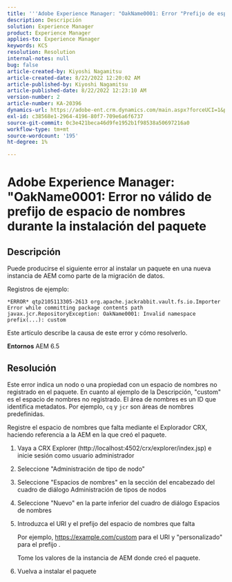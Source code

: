```yaml
---
title: '''Adobe Experience Manager: "OakName0001: Error "Prefijo de espacio de nombres" no válido durante la instalación del paquete"'
description: Descripción
solution: Experience Manager
product: Experience Manager
applies-to: Experience Manager
keywords: KCS
resolution: Resolution
internal-notes: null
bug: false
article-created-by: Kiyoshi Nagamitsu
article-created-date: 8/22/2022 12:20:02 AM
article-published-by: Kiyoshi Nagamitsu
article-published-date: 8/22/2022 12:23:10 AM
version-number: 2
article-number: KA-20396
dynamics-url: https://adobe-ent.crm.dynamics.com/main.aspx?forceUCI=1&pagetype=entityrecord&etn=knowledgearticle&id=3431d625-b021-ed11-b83e-002248086696
exl-id: c38568e1-2964-4196-80f7-709e6a6f6737
source-git-commit: 0c3e421beca46d9fe1952b1f98538a50697216a0
workflow-type: tm+mt
source-wordcount: '195'
ht-degree: 1%

---
```


# Adobe Experience Manager: &quot;OakName0001: Error no válido de prefijo de espacio de nombres durante la instalación del paquete

## Descripción


Puede producirse el siguiente error al instalar un paquete en una nueva instancia de AEM como parte de la migración de datos.

Registros de ejemplo:


```
*ERROR* qtp2105113305-2613 org.apache.jackrabbit.vault.fs.io.Importer Error while committing package contents path javax.jcr.RepositoryException: OakName0001: Invalid namespace prefix(...): custom
```




Este artículo describe la causa de este error y cómo resolverlo.

<b>Entornos</b>
AEM 6.5


## Resolución


Este error indica un nodo o una propiedad con un espacio de nombres no registrado en el paquete.
En cuanto al ejemplo de la Descripción, &quot;custom&quot; es el espacio de nombres no registrado.
El área de nombres es un ID que identifica metadatos. Por ejemplo, `cq` y `jcr` son áreas de nombres predefinidas.

Registre el espacio de nombres que falta mediante el Explorador CRX, haciendo referencia a la AEM en la que creó el paquete.

1. Vaya a CRX Explorer (http://localhost:4502/crx/explorer/index.jsp) e inicie sesión como usuario administrador
2. Seleccione &quot;Administración de tipo de nodo&quot;
3. Seleccione &quot;Espacios de nombres&quot; en la sección del encabezado del cuadro de diálogo Administración de tipos de nodos
4. Seleccione &quot;Nuevo&quot; en la parte inferior del cuadro de diálogo Espacios de nombres
5. Introduzca el URI y el prefijo del espacio de nombres que falta

   Por ejemplo, https://example.com/custom para el URI y &quot;personalizado&quot; para el prefijo .

   Tome los valores de la instancia de AEM donde creó el paquete.

6. Vuelva a instalar el paquete
